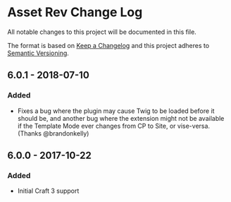 # Asset Rev Change Log
All notable changes to this project will be documented in this file.

The format is based on [Keep a Changelog](http://keepachangelog.com/)
and this project adheres to [Semantic Versioning](http://semver.org/).

## 6.0.1 - 2018-07-10
### Added
- Fixes a bug where the plugin may cause Twig to be loaded before it should be, and another bug where the extension might not be available if the Template Mode ever changes from CP to Site, or vise-versa. (Thanks @brandonkelly)

## 6.0.0 - 2017-10-22
### Added
- Initial Craft 3 support
